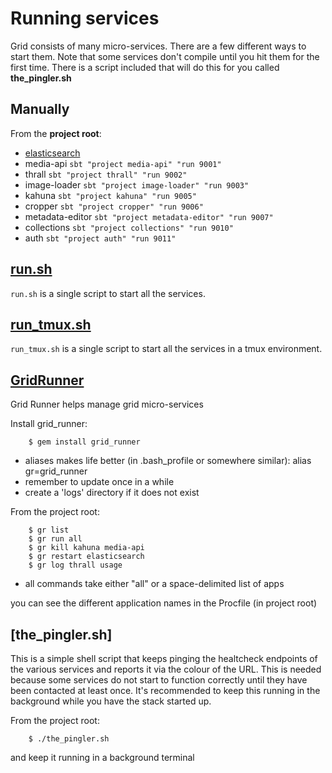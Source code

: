 # Running services

Grid consists of many micro-services. There are a few different ways to start them.
Note that some services don't compile until you hit them for the first time.
There is a script included that will do this for you called **the_pingler.sh**

## Manually
From the **project root**:

- [elasticsearch](../elasticsearch/dev-start.sh)
- media-api `sbt "project media-api" "run 9001"`
- thrall `sbt "project thrall" "run 9002"`
- image-loader `sbt "project image-loader" "run 9003"`
- kahuna `sbt "project kahuna" "run 9005"`
- cropper `sbt "project cropper" "run 9006"`
- metadata-editor `sbt "project metadata-editor" "run 9007"`
- collections `sbt "project collections" "run 9010"`
- auth `sbt "project auth" "run 9011"`

## [run.sh](../run.sh)
`run.sh` is a single script to start all the services.

## [run_tmux.sh](../run_tmux.sh)
`run_tmux.sh` is a single script to start all the services in a tmux environment.

## [GridRunner](https://github.com/guardian/grid_runner/)
Grid Runner helps manage grid micro-services

Install grid_runner:

        $ gem install grid_runner

* aliases makes life better (in .bash_profile or somewhere similar):
        alias gr=grid_runner
* remember to update once in a while
* create a 'logs' directory if it does not exist

From the project root:

        $ gr list
        $ gr run all
        $ gr kill kahuna media-api
        $ gr restart elasticsearch
        $ gr log thrall usage

* all commands take either "all" or a space-delimited list of apps

you can see the different application names in the Procfile (in project root)

## [the_pingler.sh]
This is a simple shell script that keeps pinging the healtcheck endpoints of the various
services and reports it via the colour of the URL.  This is needed because some services do
not start to function correctly until they have been contacted at least once.
It's recommended to keep this running in the background while you have the stack started up.

From the project root:

		$ ./the_pingler.sh

and keep it running in a background terminal
